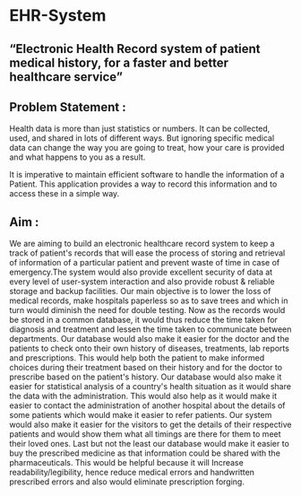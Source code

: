 # EHR-System

## “Electronic Health Record system of patient medical history, for a faster and better healthcare service”

## Problem Statement :
Health data is more than just statistics or numbers. It can be collected, used, and shared in lots of different ways. But ignoring specific medical data can change the way you are going to treat, how your care is provided and what happens to you as a result.

It is imperative to maintain efficient software to handle the information of a Patient. This application provides a way to record this information and to access these in a simple way.

## Aim :
We are aiming to build an electronic healthcare record system to keep a track of patient's records that will ease the process of storing and retrieval of information of a particular patient and prevent waste of time in case of emergency.The system would also provide excellent security of data at every level of user-system interaction and also provide robust & reliable storage and backup facilities. Our main objective is to lower the loss of medical records, make hospitals paperless so as to save trees and which in turn would diminish the need for double testing. Now as the records would be stored in a common database, it would thus reduce the time taken for diagnosis and treatment and lessen the time taken to communicate between departments. Our database would also make it easier for the doctor and the patients to check onto their own history of diseases, treatments, lab reports and prescriptions. This would help both the patient to make informed choices during their treatment based on their history and for the doctor to prescribe based on the patient's history. Our database would also make it easier for statistical analysis of a country's health situation as it would share the data with the administration. This would also help as it would make it easier to contact the administration of another hospital about the details of some patients which would make it easier to refer patients. Our system would also make it easier for the visitors to get the details of their respective patients and would show them what all timings are there for them to meet their loved ones. Last but not the least our database would make it easier to buy the prescribed medicine as that information could be shared with the pharmaceuticals. This would be helpful because it will Increase readability/legibility, hence reduce medical errors and handwritten prescribed errors and also would eliminate prescription forging.
